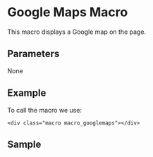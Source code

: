 # Google Maps Macro

This macro displays a Google map on the page.

## Parameters

None

## Example

To call the macro we use:

    <div class="macro macro_googlemaps"></div>

## Sample

<div class="macro macro_googlemaps"></div>
